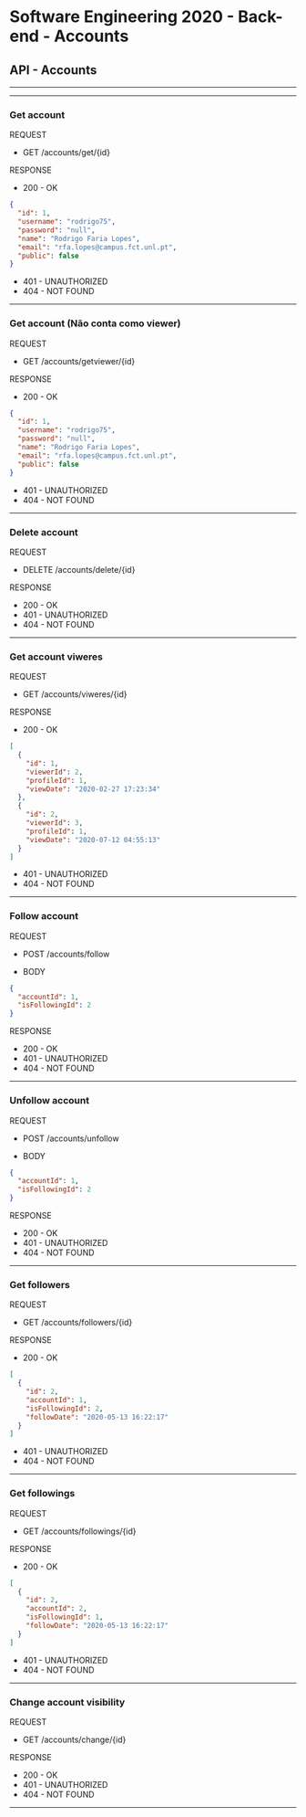 # Software Engineering 2020 - Back-end - Accounts

## API - Accounts

---

---

### Get account

REQUEST

- GET /accounts/get/{id}

RESPONSE

- 200 - OK

```json
{
  "id": 1,
  "username": "rodrigo75",
  "password": "null",
  "name": "Rodrigo Faria Lopes",
  "email": "rfa.lopes@campus.fct.unl.pt",
  "public": false
}
```
- 401 - UNAUTHORIZED
- 404 - NOT FOUND

---

### Get account (Não conta como viewer)

REQUEST

- GET /accounts/getviewer/{id}

RESPONSE

- 200 - OK

```json
{
  "id": 1,
  "username": "rodrigo75",
  "password": "null",
  "name": "Rodrigo Faria Lopes",
  "email": "rfa.lopes@campus.fct.unl.pt",
  "public": false
}
```
- 401 - UNAUTHORIZED
- 404 - NOT FOUND

---

### Delete account

REQUEST

- DELETE /accounts/delete/{id}

RESPONSE

- 200 - OK
- 401 - UNAUTHORIZED
- 404 - NOT FOUND

---

### Get account viweres

REQUEST

- GET /accounts/viweres/{id}

RESPONSE

- 200 - OK

```json
[
  {
    "id": 1,
    "viewerId": 2,
    "profileId": 1,
    "viewDate": "2020-02-27 17:23:34"
  },
  {
    "id": 2,
    "viewerId": 3,
    "profileId": 1,
    "viewDate": "2020-07-12 04:55:13"
  }
]
```
- 401 - UNAUTHORIZED
- 404 - NOT FOUND

---

### Follow account

REQUEST

- POST /accounts/follow

- BODY

```json
{
  "accountId": 1,
  "isFollowingId": 2
}
```

RESPONSE

- 200 - OK
- 401 - UNAUTHORIZED
- 404 - NOT FOUND

---

### Unfollow account

REQUEST

- POST /accounts/unfollow

- BODY

```json
{
  "accountId": 1,
  "isFollowingId": 2
}
```

RESPONSE

- 200 - OK
- 401 - UNAUTHORIZED
- 404 - NOT FOUND

---

### Get followers

REQUEST

- GET /accounts/followers/{id}

RESPONSE

- 200 - OK

```json
[
  {
    "id": 2,
    "accountId": 1,
    "isFollowingId": 2,
    "followDate": "2020-05-13 16:22:17"
  }
]
```
- 401 - UNAUTHORIZED
- 404 - NOT FOUND

---

### Get followings

REQUEST

- GET /accounts/followings/{id}

RESPONSE

- 200 - OK

```json
[
  {
    "id": 2,
    "accountId": 2,
    "isFollowingId": 1,
    "followDate": "2020-05-13 16:22:17"
  }
]
```
- 401 - UNAUTHORIZED
- 404 - NOT FOUND

---

### Change account visibility

REQUEST

- GET /accounts/change/{id}

RESPONSE

- 200 - OK
- 401 - UNAUTHORIZED
- 404 - NOT FOUND

---

